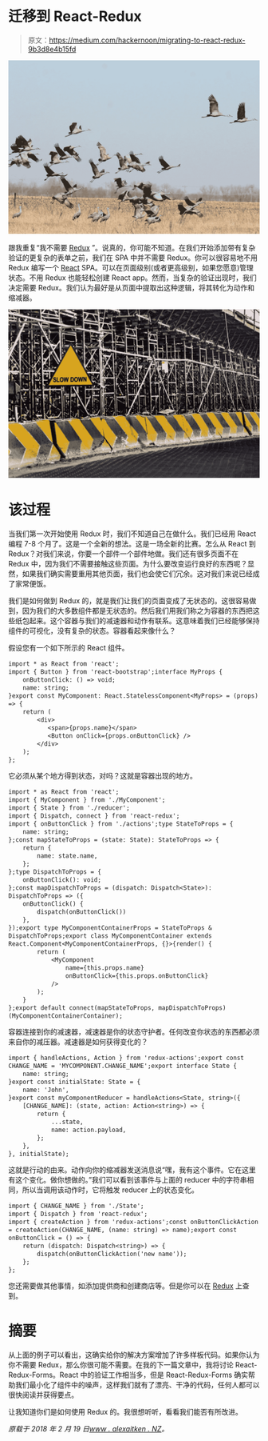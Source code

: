 # 迁移到 React-Redux

> 原文：<https://medium.com/hackernoon/migrating-to-react-redux-9b3d8e4b15fd>

![](img/470272365847aa95abe5c430127bf664.png)

跟我重复“我不需要 [Redux](https://hackernoon.com/tagged/redux) ”。说真的，你可能不知道。在我们开始添加带有复杂验证的更复杂的表单之前，我们在 SPA 中并不需要 Redux。你可以很容易地不用 Redux 编写一个 [React](https://hackernoon.com/tagged/react) SPA。可以在页面级别(或者更高级别，如果您愿意)管理状态。不用 Redux 也能轻松创建 React app。然而，当复杂的验证出现时，我们决定需要 Redux。我们认为最好是从页面中提取出这种逻辑，将其转化为动作和缩减器。

![](img/3040bc10e0e740246a104535426a506f.png)

# 该过程

当我们第一次开始使用 Redux 时，我们不知道自己在做什么。我们已经用 React 编程 7-8 个月了。这是一个全新的想法。这是一场全新的比赛。怎么从 React 到 Redux？对我们来说，你要一个部件一个部件地做。我们还有很多页面不在 Redux 中，因为我们不需要接触这些页面。为什么要改变运行良好的东西呢？显然，如果我们确实需要重用其他页面，我们也会使它们冗余。这对我们来说已经成了家常便饭。

我们是如何做到 Redux 的，就是我们让我们的页面变成了无状态的。这很容易做到，因为我们的大多数组件都是无状态的。然后我们用我们称之为容器的东西把这些纸包起来。这个容器与我们的减速器和动作有联系。这意味着我们已经能够保持组件的可视化，没有复杂的状态。容器看起来像什么？

假设您有一个如下所示的 React 组件。

```
import * as React from 'react';
import { Button } from 'react-bootstrap';interface MyProps {
    onButtonClick: () => void;
    name: string;
}export const MyComponent: React.StatelessComponent<MyProps> = (props) => {
    return (
        <div>
           <span>{props.name}</span>
           <Button onClick={props.onButtonClick} />
        </div>
    );
};
```

它必须从某个地方得到状态，对吗？这就是容器出现的地方。

```
import * as React from 'react';
import { MyComponent } from './MyComponent';
import { State } from './reducer';
import { Dispatch, connect } from 'react-redux';
import { onButtonClick } from './actions';type StateToProps = {
    name: string;
};const mapStateToProps = (state: State): StateToProps => {
    return {
        name: state.name,
    };
};type DispatchToProps = {
    onButtonClick(): void;
};const mapDispatchToProps = (dispatch: Dispatch<State>): DispatchToProps => ({
    onButtonClick() {
        dispatch(onButtonClick())
    },
});export type MyComponentContainerProps = StateToProps & DispatchToProps;export class MyComponentContainer extends React.Component<MyComponentContainerProps, {}>{render() {
        return (
            <MyComponent
                name={this.props.name}
                onButtonClick={this.props.onButtonClick}
            />
        );
    }       
};export default connect(mapStateToProps, mapDispatchToProps)(MyComponentContainerContainer);
```

容器连接到你的减速器，减速器是你的状态守护者。任何改变你状态的东西都必须来自你的减压器。减速器是如何获得变化的？

```
import { handleActions, Action } from 'redux-actions';export const CHANGE_NAME = 'MYCOMPONENT.CHANGE_NAME';export interface State {
    name: string;
}export const initialState: State = {
    name: 'John',
}export const myComponentReducer = handleActions<State, string>({
    [CHANGE_NAME]: (state, action: Action<string>) => {
        return {
            ...state,
            name: action.payload,
        };
    },
}, initialState);
```

这就是行动的由来。动作向你的缩减器发送消息说“嘿，我有这个事件。它在这里有这个变化。做你想做的。”我们可以看到该事件与上面的 reducer 中的字符串相同，所以当调用该动作时，它将触发 reducer 上的状态变化。

```
import { CHANGE_NAME } from './State';
import { Dispatch } from 'react-redux';
import { createAction } from 'redux-actions';const onButtonClickAction = createAction(CHANGE_NAME, (name: string) => name);export const onButtonClick = () => {
    return (dispatch: Dispatch<string>) => {
        dispatch(onButtonClickAction('new name'));
    };
};
```

您还需要做其他事情，如添加提供商和创建商店等。但是你可以在 [Redux](https://redux.js.org/) 上查到。

# 摘要

从上面的例子可以看出，这确实给你的解决方案增加了许多样板代码。如果你认为你不需要 Redux，那么你很可能不需要。在我的下一篇文章中，我将讨论 React-Redux-Forms。React 中的验证工作相当多，但是 React-Redux-Forms 确实帮助我们最小化了组件中的噪声，这样我们就有了漂亮、干净的代码，任何人都可以很快阅读并获得要点。

让我知道你们是如何使用 Redux 的。我很想听听，看看我们能否有所改进。

*原载于 2018 年 2 月 19 日*[*www . alexaitken . NZ*](https://www.alexaitken.nz/blog/migrating-to-react-redux/)*。*